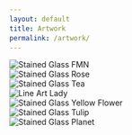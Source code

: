 ```yaml
---
layout: default
title: Artwork
permalink: /artwork/
---
```


<div class="urban-gallery">
  <div class="urban-category">
    <img src="/assets/images/Art_SG_FMN@2x.jpg" 
         alt="Stained Glass FMN" 
         srcset="/assets/images/Art_SG_FMN@2x.jpg 300w, /assets/images/Art_SG_FMN@2x.jpg 600w, /assets/images/Art_SG_FMN@2x.jpg 1200w"
         sizes="(max-width: 600px) 100vw, (max-width: 900px) 50vw, 33vw"
         loading="lazy" class="wide">
  </div>
  <div class="urban-category">
    <img src="/assets/images/Art_SG_Rose@2x.jpg" 
         alt="Stained Glass Rose" 
         srcset="/assets/images/Art_SG_Rose@2x.jpg 300w, /assets/images/Art_SG_Rose@2x.jpg 600w, /assets/images/Art_SG_Rose@2x.jpg 1200w"
         sizes="(max-width: 600px) 100vw, (max-width: 900px) 50vw, 33vw"
         loading="lazy" class="tall">
  </div>
  <div class="urban-category">
    <img src="/assets/images/Art_SG_Tea@2x.jpg" 
         alt="Stained Glass Tea" 
         srcset="/assets/images/Art_SG_Tea@2x.jpg 300w, /assets/images/Art_SG_Tea@2x.jpg 600w, /assets/images/Art_SG_Tea@2x.jpg 1200w"
         sizes="(max-width: 600px) 100vw, (max-width: 900px) 50vw, 33vw"
         loading="lazy">
  </div>
  <div class="urban-category">
    <img src="/assets/images/Art_Paint_LineLady1@2x.jpg" 
         alt="Line Art Lady" 
         srcset="/assets/images/Art_Paint_LineLady1@2x.jpg 300w, /assets/images/Art_Paint_LineLady1@2x.jpg 600w, /assets/images/Art_Paint_LineLady1@2x.jpg 1200w"
         sizes="(max-width: 600px) 100vw, (max-width: 900px) 50vw, 33vw"
         loading="lazy">
  </div>
  <div class="urban-category">
    <img src="/assets/images/Art_SG_YellowF@2x.jpg" 
         alt="Stained Glass Yellow Flower" 
         srcset="/assets/images/Art_SG_YellowF@2x.jpg 300w, /assets/images/Art_SG_YellowF@2x.jpg 600w, /assets/images/Art_SG_YellowF@2x.jpg 1200w"
         sizes="(max-width: 600px) 100vw, (max-width: 900px) 50vw, 33vw"
         loading="lazy" class="wide">
  </div>
   <div class="urban-category">
    <img src="/assets/images/Art_SG_Tulip@2x.jpg" 
         alt="Stained Glass Tulip" 
         srcset="/assets/images/Art_SG_Tulip@2x.jpg 300w, /assets/images/Art_SG_Tulip@2x.jpg 600w, /assets/images/Art_SG_Tulip@2x.jpg 1200w"
         sizes="(max-width: 600px) 100vw, (max-width: 900px) 50vw, 33vw"
         loading="lazy" class="tall">
  </div>
   <div class="urban-category">
    <img src="/assets/images/Art_SG_Planet@2x.jpg" 
         alt="Stained Glass Planet" 
         srcset="/assets/images/Art_SG_Planet@2x.jpg 300w, /assets/images/Art_SG_Planet@2x.jpg 600w, /assets/images/Art_SG_Planet@2x.jpg 1200w"
         sizes="(max-width: 600px) 100vw, (max-width: 900px) 50vw, 33vw"
         loading="lazy" class="tall">
  </div>
</div>
